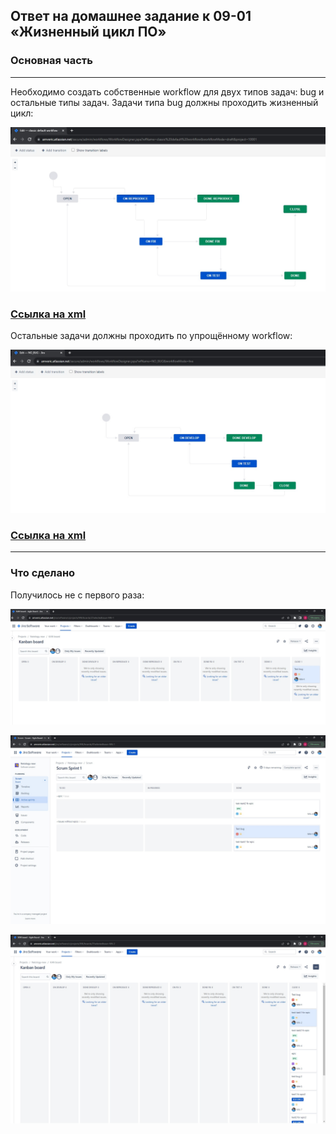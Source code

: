 ## Ответ на домашнее задание к 09-01 «Жизненный цикл ПО»  

### Основная часть

----
Необходимо создать собственные workflow для двух типов задач: bug и остальные типы задач. Задачи типа bug должны проходить жизненный цикл:

![BUG](files/bug.jpg)

### [Ссылка на xml](files/bug.xml)

Остальные задачи должны проходить по упрощённому workflow:

![NO_BUG](files/NO_bug.jpg)

### [Ссылка на xml](files/NO_BUG.xml)

---

### Что сделано

Получилось не с первого раза:

![BUG](files/bug_close.jpg)

![Scrum](files/scrum.jpg)

![All](files/all-close.jpg)